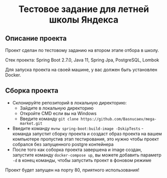 <h1 align="center">Тестовое задание для летней школы Яндекса</h1>

## Описание проекта

Проект сделан по тестовому заданию на втором этапе отбора в школу.

Стек проекта: Spring Boot 2.7.0, Java 11, Spring Jpa, PostgreSQL, Lombok

Для запуска проекта на своей машине, у вас должен быть установлен Docker.

## Сборка проекта

- Склонируйте репозиторий в локальную директорию:
    - Зайдите в локальную директорию
    - Откройте CMD если вы на Windows
    - Введите команду `git clone https://github.com/Basnucaev/mega-market.git`
- Введите команду `mvnw spring-boot:build-image -DskipTests` - команда запустит сборку проекта и создаст образ проекта на вашем компьютере пропустив этап тестирования, это нужно чтобы проект собрался без запущенного postgre контейнера
- После того как соборка проекта завершена и image создан, запустите команду `docker-compose up`, вы можете добавить параметр `-d` в конец команды, чтобы запустить проект в фоновом режиме

Проект будет запущен на порту 80, приятного использования!
